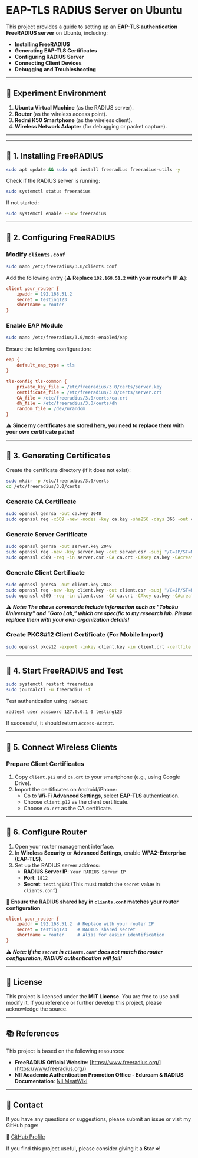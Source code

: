 # EAP-TLS RADIUS Server on Ubuntu

This project provides a guide to setting up an **EAP-TLS authentication FreeRADIUS server** on Ubuntu, including:
- **Installing FreeRADIUS**
- **Generating EAP-TLS Certificates**
- **Configuring RADIUS Server**
- **Connecting Client Devices**
- **Debugging and Troubleshooting**

---

## 🚀 Experiment Environment
1. **Ubuntu Virtual Machine** (as the RADIUS server).
2. **Router** (as the wireless access point).
3. **Redmi K50 Smartphone** (as the wireless client).
4. **Wireless Network Adapter** (for debugging or packet capture).

---



---

## 📌 1. Installing FreeRADIUS
```sh
sudo apt update && sudo apt install freeradius freeradius-utils -y
```

Check if the RADIUS server is running:
```sh
sudo systemctl status freeradius
```

If not started:
```sh
sudo systemctl enable --now freeradius
```

---

## 📌 2. Configuring FreeRADIUS

### **Modify `clients.conf`**
```sh
sudo nano /etc/freeradius/3.0/clients.conf
```
Add the following entry (**⚠️ Replace `192.168.51.2` with your router's IP ⚠️**):
```ini
client your_router {
    ipaddr = 192.168.51.2  
    secret = testing123  
    shortname = router  
}
```

### **Enable EAP Module**
```sh
sudo nano /etc/freeradius/3.0/mods-enabled/eap
```
Ensure the following configuration:
```ini
eap {
    default_eap_type = tls
}

tls-config tls-common {
    private_key_file = /etc/freeradius/3.0/certs/server.key
    certificate_file = /etc/freeradius/3.0/certs/server.crt
    CA_file = /etc/freeradius/3.0/certs/ca.crt
    dh_file = /etc/freeradius/3.0/certs/dh
    random_file = /dev/urandom
}
```

⚠️ **Since my certificates are stored here, you need to replace them with your own certificate paths!**

---

## 📌 3. Generating Certificates
Create the certificate directory (if it does not exist):
```sh
sudo mkdir -p /etc/freeradius/3.0/certs
cd /etc/freeradius/3.0/certs
```

### **Generate CA Certificate**
```sh
sudo openssl genrsa -out ca.key 2048
sudo openssl req -x509 -new -nodes -key ca.key -sha256 -days 365 -out ca.crt -subj "/C=JP/ST=Miyagi/L=Sendai/O=Tohoku University/OU=Goto Lab/CN=CA"
```

### **Generate Server Certificate**
```sh
sudo openssl genrsa -out server.key 2048
sudo openssl req -new -key server.key -out server.csr -subj "/C=JP/ST=Miyagi/L=Sendai/O=Tohoku University/OU=Goto Lab/CN=radius-server.local"
sudo openssl x509 -req -in server.csr -CA ca.crt -CAkey ca.key -CAcreateserial -out server.crt -days 365 -sha256
```

### **Generate Client Certificate**
```sh
sudo openssl genrsa -out client.key 2048
sudo openssl req -new -key client.key -out client.csr -subj "/C=JP/ST=Miyagi/L=Sendai/O=Tohoku University/OU=Goto Lab/CN=client"
sudo openssl x509 -req -in client.csr -CA ca.crt -CAkey ca.key -CAcreateserial -out client.crt -days 365 -sha256
```

⚠️ ***Note:
The above commands include information such as "Tohoku University" and "Goto Lab," which are specific to my research lab. Please replace them with your own organization details!***

### **Create PKCS#12 Client Certificate (For Mobile Import)**
```sh
sudo openssl pkcs12 -export -inkey client.key -in client.crt -certfile ca.crt -out client.p12
```

---

## 📌 4. Start FreeRADIUS and Test
```sh
sudo systemctl restart freeradius
sudo journalctl -u freeradius -f
```

Test authentication using `radtest`:
```sh
radtest user password 127.0.0.1 0 testing123
```
If successful, it should return `Access-Accept`.

---

## 📌 5. Connect Wireless Clients

### **Prepare Client Certificates**
1. Copy `client.p12` and `ca.crt` to your smartphone (e.g., using Google Drive).
2. Import the certificates on Android/iPhone:
   - Go to **Wi-Fi Advanced Settings**, select **EAP-TLS** authentication.
   - Choose `client.p12` as the client certificate.
   - Choose `ca.crt` as the CA certificate.

---

## 📌 6. Configure Router
1. Open your router management interface.
2. In **Wireless Security** or **Advanced Settings**, enable **WPA2-Enterprise (EAP-TLS)**.
3. Set up the RADIUS server address:
   - **RADIUS Server IP**: `Your RADIUS Server IP`
   - **Port**: `1812`
   - **Secret**: `testing123` (This must match the `secret` value in `clients.conf`)

📌 **Ensure the RADIUS shared key in `clients.conf` matches your router configuration**
```ini
client your_router {
    ipaddr = 192.168.51.2  # Replace with your router IP
    secret = testing123    # RADIUS shared secret
    shortname = router     # Alias for easier identification
}
```

⚠️ ***Note: If the `secret` in `clients.conf` does not match the router configuration, RADIUS authentication will fail!***

---

## 📜 License
This project is licensed under the **MIT License**. You are free to use and modify it. If you reference or further develop this project, please acknowledge the source.

---

## 📚 References
This project is based on the following resources:
- **FreeRADIUS Official Website**: [https://www.freeradius.org/](https://www.freeradius.org/)
- **NII Academic Authentication Promotion Office - Eduroam & RADIUS Documentation**: [NII MeatWiki](https://meatwiki.nii.ac.jp/confluence/pages/viewpage.action?pageId=94340973)

---

## 📩 Contact
If you have any questions or suggestions, please submit an issue or visit my GitHub page:

🔗 [GitHub Profile](https://github.com/yangxir)  

If you find this project useful, please consider giving it a **Star ⭐**!
